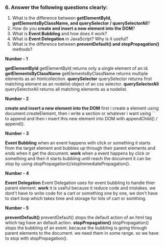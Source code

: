 
### 6. Answer the following questions clearly:

1. What is the difference between **getElementById, getElementsByClassName, and querySelector / querySelectorAll**?
2. How do you **create and insert a new element into the DOM**?
3. What is **Event Bubbling** and how does it work?
4. What is **Event Delegation** in JavaScript? Why is it useful?
5. What is the difference between **preventDefault() and stopPropagation()** methods?


**Number - 1**

**getElementById**
getElementById returns only a single element of an id.
**getElementsByClassName**
getElementsByClassName returns multiple elements as an htmlcollection.
**querySelector**
querySelector returns first matching element as an nodelist object of an css selector.
**querySelectorAll**
querySelectorAll returns all matching elements as a nodelist.

**Number - 2**

**create and insert a new element into the DOM**
first i create a element using document.createElement,
then i write a section or whatever i want using `` to append 
and then i insert this new element into DOM with appendChild() / append().

**Number - 3**

**Event Bubbling**
when an event happens with click or something it starts from the target element and bubbles up through their parent elements and ends when it get the document.
**work**
when a event happens by click or something and then it starts bubbling until reach the document
it can be stop by using stopPropagation()/stopImmediatePropagation().

**Number - 4**

**Event Delegation**
Event Delegation uses for event bubbling to handle thier parent element.
**work**
it is useful because it reduce code and mistakes.
we dont't have to write code for a cart or something one by one,
we don't have to start loop which takes time and storage for  lots of cart or somthing.

**Number - 5**

**preventDefault()**
preventDefault() stops the default action of an html tag which tag have an default action.
**stopPropagation()**
stopPropagation() stops the bubbling of an event.
because the bubbling is going through parent elements to the document.
we need them in some range.
so we have to stop with stopPropagation().